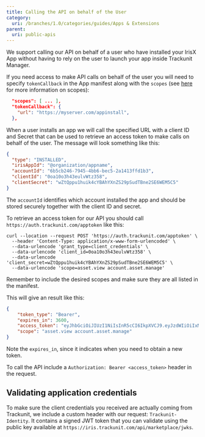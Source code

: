 ```yaml
---
title: Calling the API on behalf of the User
category:
  uri: /branches/1.0/categories/guides/Apps & Extensions
parent:
  uri: public-apis
---
```




We support calling our API on behalf of a user who have installed your IrisX App without having to rely on the user to launch your app inside Trackunit Manager.

If you need access to make API calls on behalf of the user you will need to specify `tokenCallback` in the App manifest along with the `scopes` (see [here](app-tokens) for more information on scopes):

```json
  "scopes": [ ... ],
  "tokenCallback": {
    "url": "https://myserver.com/appinstall",
  },
```

When a user installs an app we will call the specified URL with a client ID and Secret that can be used to retrieve an access token to make calls on behalf of the user. The message will look something like this:

```json
{
  "type": "INSTALLED",
  "irisAppId": "@organization/appname",
  "accountId": "6b5cb246-7945-4bb6-bec5-2a1413ffd1b3",
  "clientId": "0oa10o3h43eulvWtz358",
  "clientSecret": "wZtQppu1huik4cYBAhYXnZS29pSudTBne2SE6WEM5C5"
}
```

The `accountId` identifies which account installed the app and should be stored securely together with the client ID and secret.

To retrieve an access token for our API you should call `https://auth.trackunit.com/apptoken` like this:

```shell
curl --location --request POST 'https://auth.trackunit.com/apptoken' \
  --header 'Content-Type: application/x-www-form-urlencoded' \
  --data-urlencode 'grant_type=client_credentials' \
  --data-urlencode 'client_id=0oa10o3h43eulvWtz358' \
  --data-urlencode 'client_secret=wZtQppu1huik4cYBAhYXnZS29pSudTBne2SE6WEM5C5' \
  --data-urlencode 'scope=asset.view account.asset.manage'
```

Remember to include the desired scopes and make sure they are all listed in the manifest.

This will give an result like this:

```json
{
    "token_type": "Bearer",
    "expires_in": 3600,
    "access_token": "eyJhbGciOiJIUzI1NiIsInR5cCI6IkpXVCJ9.eyJzdWIiOiIxMjM0NTY3ODkwIn0.dozjgNryP4J3jVmNHl0w5N_XgL0n3I9PlFUP0THsR8U",
    "scope": "asset.view account.asset.manage"
}
```

Note the `expires_in`, since it indicates when you need to obtain a new token.

To call the API include a `Authorization: Bearer <access_token>` header in the request.

## Validating application credentials

To make sure the client credentials you received are actually coming from Trackunit, we include a custom header with our request: `Trackunit-Identity`.
It contains a signed JWT token that you can validate using the public key available at `https://iris.trackunit.com/api/marketplace/jwks`.
